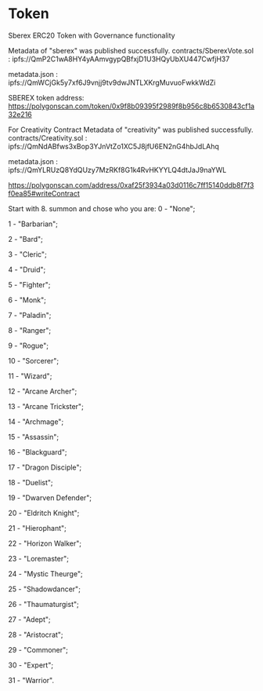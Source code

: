 # Token
Sberex ERC20 Token with Governance functionality

Metadata of "sberex" was published successfully.
contracts/SberexVote.sol : 
ipfs://QmP2C1wA8HY4yAAmvgypQBfxjD1U3HQyUbXU447CwfjH37

metadata.json : 
ipfs://QmWCjGk5y7xf6J9vnjj9tv9dwJNTLXKrgMuvuoFwkkWdZi

SBEREX token address:
https://polygonscan.com/token/0x9f8b09395f2989f8b956c8b6530843cf1a32e216

For Creativity Contract
Metadata of "creativity" was published successfully.
contracts/Creativity.sol : 
ipfs://QmNdABfws3xBop3YJnVtZo1XC5J8jfU6EN2nG4hbJdLAhq

metadata.json : 
ipfs://QmYLRUzQ8YdQUzy7MzRKf8G1k4RvHKYYLQ4dtJaJ9naYWL

https://polygonscan.com/address/0xaf25f3934a03d0116c7ff15140ddb8f7f3f0ea85#writeContract

Start with 8. summon and chose who you are:
0 - "None";

1 - "Barbarian";

2 - "Bard";

3 - "Cleric";

4 - "Druid";

5 - "Fighter";

6 - "Monk";

7 - "Paladin";

8 - "Ranger";

9 - "Rogue";

10 - "Sorcerer";

11 - "Wizard";

12 - "Arcane Archer";

13 - "Arcane Trickster";

14 - "Archmage";

15 - "Assassin";

16 - "Blackguard";

17 - "Dragon Disciple";

18 - "Duelist";

19 - "Dwarven Defender";

20 - "Eldritch Knight";

21 - "Hierophant";

22 - "Horizon Walker";

23 - "Loremaster";

24 - "Mystic Theurge";

25 - "Shadowdancer";

26 - "Thaumaturgist";

27 - "Adept";

28 - "Aristocrat";

29 - "Commoner";

30 - "Expert";

31 - "Warrior".
